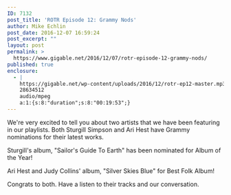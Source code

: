 ```yaml
---
ID: 7132
post_title: 'ROTR Episode 12: Grammy Nods'
author: Mike Echlin
post_date: 2016-12-07 16:59:24
post_excerpt: ""
layout: post
permalink: >
  https://www.gigable.net/2016/12/07/rotr-episode-12-grammy-nods/
published: true
enclosure:
  - |
    https://gigable.net/wp-content/uploads/2016/12/rotr-ep12-master.mp3
    28634512
    audio/mpeg
    a:1:{s:8:"duration";s:8:"00:19:53";}
---
```

We're very excited to tell you about two artists that we have been featuring in our playlists. Both Sturgill Simpson and Ari Hest have Grammy nominations for their latest works.

Sturgill's album, "Sailor's Guide To Earth" has been nominated for Album of the Year!

Ari Hest and Judy Collins' album, "Silver Skies Blue" for Best Folk Album!

Congrats to both. Have a listen to their tracks and our conversation.